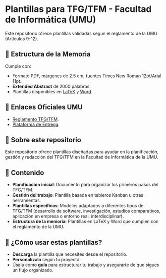 # Plantillas para TFG/TFM - Facultad de Informática (UMU)  
Este repositorio ofrece plantillas validadas según el reglamento de la UMU (Artículos 9-12).  

## 📝 Estructura de la Memoria  
Cumple con:  
- Formato PDF, márgenes de 2.5 cm, fuentes Times New Roman 12pt/Arial 11pt.  
- **Extended Abstract** de 2000 palabras.  
- Plantillas disponibles en [LaTeX](Plantillas-LaTeX/) y [Word](Plantillas-Word/).  

## 🔗 Enlaces Oficiales UMU  
- [Reglamento TFG/TFM](https://www.um.es/web/informatica/conoce-la-facultad/normativa).  
- [Plataforma de Entrega](http://tf.um.es).  

## 📌 Sobre este repositorio
Este repositorio ofrece plantillas diseñadas para ayudar en la planificación, gestión y redacción del TFG/TFM en la Facultad de Informática de la UMU.

## 📂 Contenido
- **Planificación inicial**: Documento para organizar los primeros pasos del TFG/TFM.
- **Gestión del trabajo**: Plantilla basada en tableros Kanban u otras herramientas.
- **Plantillas específicas**: Modelos adaptados a diferentes tipos de TFG/TFM (desarrollo de software, investigación, estudios comparativos, aplicación en empresa o entorno real, interdisciplinar).
- **Estructura de la memoria**: Plantillas en LaTeX y Word que cumplen con el reglamento de la UMU.
 
## 📖 ¿Cómo usar estas plantillas?
- **Descarga** la plantilla que necesites desde el repositorio.
- **Personalízala** según tu proyecto.
- Úsala como **guía** para estructurar tu trabajo y asegurarte de que sigues un flujo organizado.
